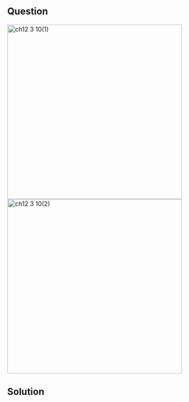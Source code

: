 ## Question
<img width="400" alt="ch12 3 10(1)" src="https://github.com/user-attachments/assets/86fea815-ba1f-45df-a495-f9dcfc20eef1" />
<br>
<img width="400" alt="ch12 3 10(2)" src="https://github.com/user-attachments/assets/00006ae2-720e-45dc-bee8-47e90fbd466d" />

## Solution
